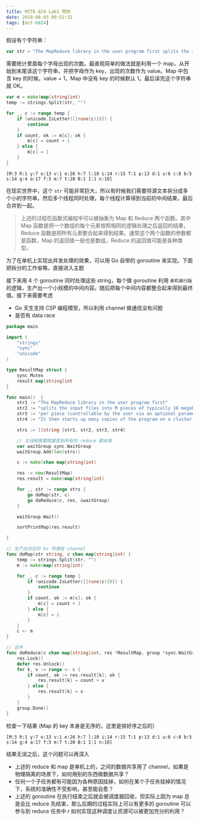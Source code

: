 ```yaml
---
title: MIT6.824 Lab1 预热
date: 2019-08-03 09:52:32
tags: [mit-6824]
---
```


假设有个字符串：
```go
var str = "The MapReduce library in the user program first splits the input files into M pieces of typically 16 megabytes to 64 megabytes (MB) per piece (controllable by the user via an optional parameter). It then starts up many copies of the program on a cluster of machines."
```
需要统计里面每个字母出现的次数。最直观简单的做法就是利用一个 map，从开始到末尾读这个字符串，并把字母作为 key，出现的次数作为 value。Map 中包含 key 的时候，value + 1，Map 中没有 key 的时候默认 1。最后读完这个字符串就 OK。

```go
var m = make(map[string]int)
temp := strings.Split(str, "")

for _, c := range temp {
    if !unicode.IsLetter([]rune(c)[0]) {
        continue
    }
    if count, ok := m[c]; ok {
        m[c] = count + 1
    } else {
        m[c] = 1
    }
}
```
```shell
[M:3 R:1 y:7 o:13 v:1 e:26 h:7 l:10 i:14 r:15 T:1 p:13 d:1 u:6 c:8 b:5 s:14 g:4 a:17 f:5 m:7 t:20 B:1 I:1 n:10]
```

在现实世界中，这个 `str` 可能非常巨大，所以有时候我们需要将源文本拆分成多个小的字符串，然后多个线程同时处理，每个线程计算得到当前的中间结果，最后合并到一起。

> 上述的过程在函数式编程中可以被抽象为 Map 和 Reduce 两个函数。其中 Map 函数是把一个数组的每个元素按照相同的逻辑处理之后返回的结果，Reduce 函数是把所有元素整合起来得到结果。通常这个两个函数的参数都是函数，Map 的返回值一般也是数组，Reduce 的返回值可能是各种类型。

为了在单机上实现出并发处理的效果，可以用 Go 自带的 goroutine 来实现。下面把拆分的工作省略，直接进入主题

接下来用 4 个 goroutine 同时处理这些 string，每个做 goroutine 利用 ` 单机串行版 ` 的逻辑，生产出一个小规模的中间内容。随后把每个中间内容都整合起来得到最终值。接下来需要考虑
* Go 天生支持 CSP 编程模型，所以利用 channel 做通信没有问题
* 是否有 data race

```go
package main

import (
	"strings"
	"sync"
	"unicode"
)

type ResultMap struct {
	sync.Mutex
	result map[string]int
}

func main()  {
	str1 := "The MapReduce library in the user program first"
	str2 := "splits the input files into M pieces of typically 16 megabytes to 64 megabytes (MB)"
	str3 := "per piece (controllable by the user via an optional parameter)."
	str4 := "It then starts up many copies of the program on a cluster of machines."

	strs := []string {str1, str2, str3, str4}

	// 主线程需要阻塞直到所有的 reduce 都结束
	var waitGroup sync.WaitGroup
	waitGroup.Add(len(strs))

	c := make(chan map[string]int)

	res := new(ResultMap)
	res.result = make(map[string]int)

	for _, str := range strs {
		go doMap(str, c)
		go doReduce(c, res, &waitGroup)
	}

	waitGroup.Wait()

	sortPrintMap(res.result)

}

// 生产出对应的 kv 传递给 channel
func doMap(str string, c chan map[string]int) {
	temp := strings.Split(str, "")
	m := make(map[string]int)

	for _, c := range temp {
		if !unicode.IsLetter([]rune(c)[0]) {
			continue
		}
		if count, ok := m[c]; ok {
			m[c] = count + 1
		} else {
			m[c] = 1
		}
	}
	c <- m
}

// 合并
func doReduce(c chan map[string]int, res *ResultMap, group *sync.WaitGroup) {
	res.Lock()
	defer res.Unlock()
	for k, v := range <- c {
		if count, ok := res.result[k]; ok {
			res.result[k] = count + v
		} else {
			res.result[k] = v
		}
	}
	group.Done()
}
```
检查一下结果 (Map 的 key 本身是无序的，这里是排好序之后的）
```shell
[M:3 R:1 y:7 o:13 v:1 e:26 h:7 l:10 i:14 r:15 T:1 p:13 d:1 u:6 c:8 b:5 s:14 g:4 a:17 f:5 m:7 t:20 B:1 I:1 n:10]
```
结果无误之后，这个问题可以再深入
* 上述的 reduce 和 map 是单机上的，之间的数据共享用了 channel，如果是物理隔离的场景下，如何用别的东西做数据共享？
* 任何一个子任务都有可能因为各种原因挂掉，如何在某个子任务挂掉的情况下，系统的准确性不受影响，甚至能自愈？
* 上述的 goroutine 在执行结束之后就会被调度器回收，但实际上因为 map 总是会比 reduce 先结束，那么后期的过程实际上可以有更多的 goroutine 可以参与到 reduce 任务中 r 如何实现这种调度让资源可以被更加充分的利用？







